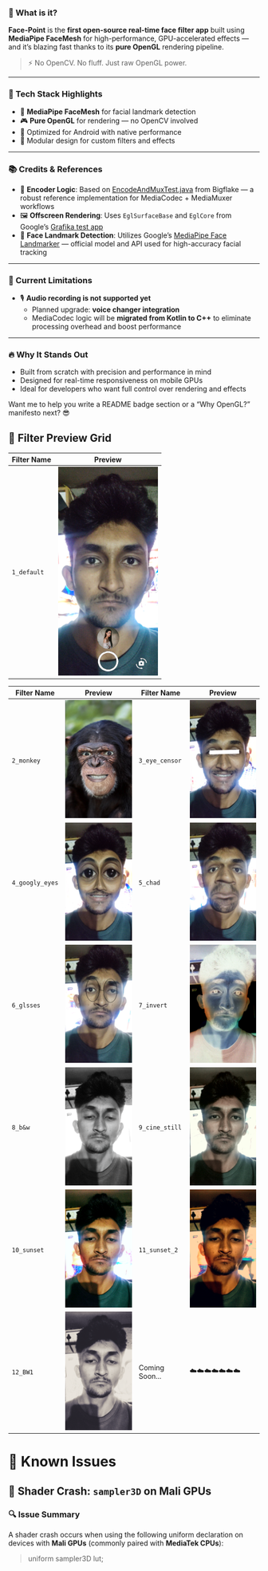 ### 🎯 What is it?

**Face-Point** is the **first open-source real-time face filter app** built using **MediaPipe FaceMesh** for high-performance, GPU-accelerated effects — and it’s blazing fast thanks to its **pure OpenGL** rendering pipeline.

> ⚡ No OpenCV. No fluff. Just raw OpenGL power.

---

### 🧵 Tech Stack Highlights

- 🧠 **MediaPipe FaceMesh** for facial landmark detection
- 🎮 **Pure OpenGL** for rendering — no OpenCV involved
- 📱 Optimized for Android with native performance
- 🧩 Modular design for custom filters and effects

---

### 📚 Credits & References

- 🎥 **Encoder Logic**: Based on [EncodeAndMuxTest.java](https://bigflake.com/mediacodec/EncodeAndMuxTest.java.txt) from Bigflake — a robust reference implementation for MediaCodec + MediaMuxer workflows
- 🖼️ **Offscreen Rendering**: Uses `EglSurfaceBase` and `EglCore` from Google’s [Grafika test app](https://github.com/google/grafika)
- 🧠 **Face Landmark Detection**: Utilizes Google’s [MediaPipe Face Landmarker](https://ai.google.dev/edge/mediapipe/solutions/vision/face_landmarker/android) — official model and API used for high-accuracy facial tracking

---

### 🚫 Current Limitations

- 🎙️ **Audio recording is not supported yet**
  - Planned upgrade: **voice changer integration**
  - MediaCodec logic will be **migrated from Kotlin to C++** to eliminate processing overhead and boost performance

---

### 🔥 Why It Stands Out

- Built from scratch with precision and performance in mind
- Designed for real-time responsiveness on mobile GPUs
- Ideal for developers who want full control over rendering and effects

Want me to help you write a README badge section or a “Why OpenGL?” manifesto next? 😎

## 🎨 Filter Preview Grid

| Filter Name | Preview                        |
| ----------- | ------------------------------ |
| `1_default` | <img src="screenshots/1_default.png" style="width:200px;"/> |

| Filter Name     | Preview                            | Filter Name    | Preview                           |
| --------------- | ---------------------------------- | -------------- | --------------------------------- |
| `2_monkey`      | ![](./screenshots/2_monkey.png)      | `3_eye_censor` | ![](./screenshots/3_eye_censor.png) |
| `4_googly_eyes` | ![](./screenshots/4_googly_eyes.png) | `5_chad`       | ![](./screenshots/5_chad.png)       |
| `6_glsses`      | ![](./screenshots/6_glsses.png)      | `7_invert`     | ![](./screenshots/7_invert.png)     |
| `8_b&w`         | ![](./screenshots/8_b&w.png)         | `9_cine_still` | ![](./screenshots/9_cine_still.png) |
| `10_sunset`     | ![](./screenshots/10_sunset.png)     | `11_sunset_2`  | ![](./screenshots/11_sunset_2.png)  |
| `12_BW1`        | ![](./screenshots/12_BW1.png)        | Coming Soon... | ☁️☁️☁️☁️☁️☁️☁️                    |

# 🐞 Known Issues

## 🧨 Shader Crash: `sampler3D` on Mali GPUs

### 🔍 Issue Summary

A shader crash occurs when using the following uniform declaration on devices with **Mali GPUs** (commonly paired with **MediaTek CPUs**):
>uniform sampler3D lut;
